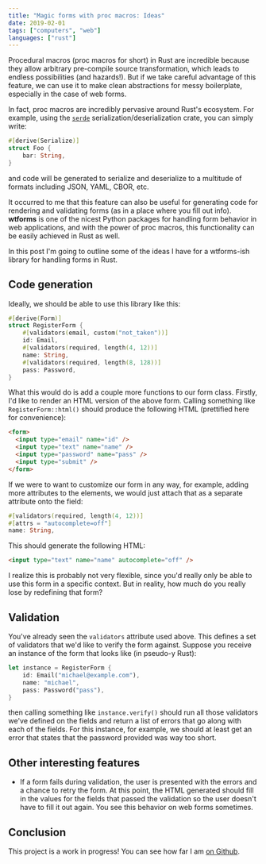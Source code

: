 ```yaml
---
title: "Magic forms with proc macros: Ideas"
date: 2019-02-01
tags: ["computers", "web"]
languages: ["rust"]
---
```


Procedural macros (proc macros for short) in Rust are incredible because they allow arbitrary pre-compile source transformation, which leads to endless possibilities (and hazards!). But if we take careful advantage of this feature, we can use it to make clean abstractions for messy boilerplate, especially in the case of web forms. <!--more-->

In fact, proc macros are incredibly pervasive around Rust's ecosystem. For example, using the [`serde`][1] serialization/deserialization crate, you can simply write:

```rs
#[derive(Serialize)]
struct Foo {
    bar: String,
}
```

and code will be generated to serialize and deserialize to a multitude of formats including JSON, YAML, CBOR, etc.

It occurred to me that this feature can also be useful for generating code for rendering and validating forms (as in a place where you fill out info). **wtforms** is one of the nicest Python packages for handling form behavior in web applications, and with the power of proc macros, this functionality can be easily achieved in Rust as well.

In this post I'm going to outline some of the ideas I have for a wtforms-ish library for handling forms in Rust.

## Code generation

Ideally, we should be able to use this library like this:

```rs
#[derive(Form)]
struct RegisterForm {
    #[validators(email, custom("not_taken"))]
    id: Email,
    #[validators(required, length(4, 12))]
    name: String,
    #[validators(required, length(8, 128))]
    pass: Password,
}
```

What this would do is add a couple more functions to our form class. Firstly, I'd like to render an HTML version of the above form. Calling something like `RegisterForm::html()` should produce the following HTML (prettified here for convenience):

```html
<form>
  <input type="email" name="id" />
  <input type="text" name="name" />
  <input type="password" name="pass" />
  <input type="submit" />
</form>
```

If we were to want to customize our form in any way, for example, adding more attributes to the elements, we would just attach that as a separate attribute onto the field:

```rs
#[validators(required, length(4, 12))]
#[attrs = "autocomplete=off"]
name: String,
```

This should generate the following HTML:

```html
<input type="text" name="name" autocomplete="off" />
```

I realize this is probably not very flexible, since you'd really only be able to use this form in a specific context. But in reality, how much do you really lose by redefining that form?

## Validation

You've already seen the `validators` attribute used above. This defines a set of validators that we'd like to verify the form against. Suppose you receive an instance of the form that looks like (in pseudo-y Rust):

```rs
let instance = RegisterForm {
    id: Email("michael@example.com"),
    name: "michael",
    pass: Password("pass"),
}
```

then calling something like `instance.verify()` should run all those validators we've defined on the fields and return a list of errors that go along with each of the fields. For this instance, for example, we should at least get an error that states that the password provided was way too short.

## Other interesting features

- If a form fails during validation, the user is presented with the errors and a chance to retry the form. At this point, the HTML generated should fill in the values for the fields that passed the validation so the user doesn't have to fill it out again. You see this behavior on web forms sometimes.

## Conclusion

This project is a work in progress! You can see how far I am [on Github](https://github.com/iptq/wtforms).

[1]: https://docs.rs/serde
